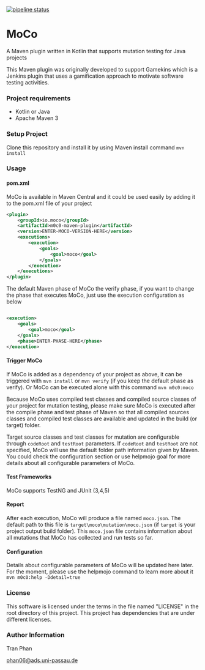 [![pipeline status](https://gitlab.infosun.fim.uni-passau.de/phan/moco/badges/master/pipeline.svg)](https://gitlab.infosun.fim.uni-passau.de/phan/moco/-/commits/master)

# MoCo

A Maven plugin written in Kotlin that supports mutation testing for Java projects

This Maven plugin was originally developed to support Gamekins which is a Jenkins plugin that uses a gamification
approach to motivate software testing activities.

### Project requirements

- Kotlin or Java
- Apache Maven 3

### Setup Project

Clone this repository and install it by using Maven install command
`mvn install`

### Usage

#### pom.xml
MoCo is available in Maven Central and it could be used easily by adding it to the pom.xml file of your project

```xml
<plugin>
    <groupId>io.moco</groupId>
    <artifactId>m0c0-maven-plugin</artifactId>
    <version>ENTER-MOCO-VERSION-HERE</version>
    <executions>
        <execution>
            <goals>
                <goal>moco</goal>
            </goals>
        </execution>
    </executions>
</plugin>
```

The default Maven phase of MoCo the verify phase, if you want to change the phase that executes MoCo, just use the execution 
configuration as below

```xml

<execution>
    <goals>
        <goal>moco</goal>
    </goals>
    <phase>ENTER-PHASE-HERE</phase>
</execution>
```

#### Trigger MoCo
If MoCo is added as a dependency of your project as above, it can be triggered with 
`mvn install` or `mvn verify` (if you keep the default phase as verify). Or MoCo can be executed alone with this command
`mvn m0c0:moco`

Because MoCo uses compiled test classes and compiled source classes of your project for mutation testing, please make
sure MoCo is executed after the compile phase and test phase of Maven so that all compiled sources classes and compiled test classes
are available and updated in the build (or target) folder.

Target source classes and test classes for mutation are configurable through `codeRoot` and `testRoot` parameters.
If `codeRoot` and `testRoot` are not specified, MoCo will use the default folder path information given by Maven. You
could check the configuration section or use helpmojo goal for more details about all configurable parameters of MoCo.

#### Test Frameworks
MoCo supports TestNG and JUnit (3,4,5)

#### Report
After each execution, MoCo will produce a file named `moco.json`. The default path to this file is 
`target\moco\mutation\moco.json` (if `target` is your project output build folder).
This `moco.json` file contains information about all mutations that MoCo has collected and run tests  so far.


#### Configuration 
Details about configurable parameters of MoCo will be updated here later. For the moment, please use
the helpmojo command to learn more about it
`mvn m0c0:help -Ddetail=true`

### License

This software is licensed under the terms in the file named "LICENSE" in the root directory of this project. This
project has dependencies that are under different licenses.

### Author Information

Tran Phan

phan06@ads.uni-passau.de
